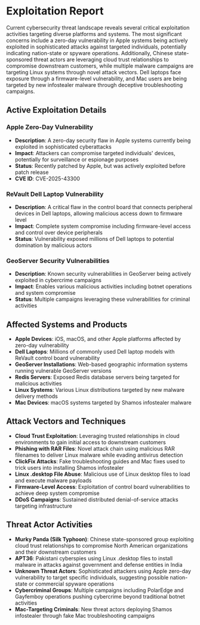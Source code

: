 # Exploitation Report

Current cybersecurity threat landscape reveals several critical exploitation activities targeting diverse platforms and systems. The most significant concerns include a zero-day vulnerability in Apple systems being actively exploited in sophisticated attacks against targeted individuals, potentially indicating nation-state or spyware operations. Additionally, Chinese state-sponsored threat actors are leveraging cloud trust relationships to compromise downstream customers, while multiple malware campaigns are targeting Linux systems through novel attack vectors. Dell laptops face exposure through a firmware-level vulnerability, and Mac users are being targeted by new infostealer malware through deceptive troubleshooting campaigns.

## Active Exploitation Details

### Apple Zero-Day Vulnerability
- **Description**: A zero-day security flaw in Apple systems currently being exploited in sophisticated cyberattacks
- **Impact**: Attackers can compromise targeted individuals' devices, potentially for surveillance or espionage purposes
- **Status**: Recently patched by Apple, but was actively exploited before patch release
- **CVE ID**: CVE-2025-43300

### ReVault Dell Laptop Vulnerability
- **Description**: A critical flaw in the control board that connects peripheral devices in Dell laptops, allowing malicious access down to firmware level
- **Impact**: Complete system compromise including firmware-level access and control over device peripherals
- **Status**: Vulnerability exposed millions of Dell laptops to potential domination by malicious actors

### GeoServer Security Vulnerabilities
- **Description**: Known security vulnerabilities in GeoServer being actively exploited in cybercrime campaigns
- **Impact**: Enables various malicious activities including botnet operations and system compromise
- **Status**: Multiple campaigns leveraging these vulnerabilities for criminal activities

## Affected Systems and Products

- **Apple Devices**: iOS, macOS, and other Apple platforms affected by zero-day vulnerability
- **Dell Laptops**: Millions of commonly used Dell laptop models with ReVault control board vulnerability
- **GeoServer Installations**: Web-based geographic information systems running vulnerable GeoServer versions
- **Redis Servers**: Exposed Redis database servers being targeted for malicious activities
- **Linux Systems**: Various Linux distributions targeted by new malware delivery methods
- **Mac Devices**: macOS systems targeted by Shamos infostealer malware

## Attack Vectors and Techniques

- **Cloud Trust Exploitation**: Leveraging trusted relationships in cloud environments to gain initial access to downstream customers
- **Phishing with RAR Files**: Novel attack chain using malicious RAR filenames to deliver Linux malware while evading antivirus detection
- **ClickFix Attacks**: Fake troubleshooting guides and Mac fixes used to trick users into installing Shamos infostealer
- **Linux .desktop File Abuse**: Malicious use of Linux desktop files to load and execute malware payloads
- **Firmware-Level Access**: Exploitation of control board vulnerabilities to achieve deep system compromise
- **DDoS Campaigns**: Sustained distributed denial-of-service attacks targeting infrastructure

## Threat Actor Activities

- **Murky Panda (Silk Typhoon)**: Chinese state-sponsored group exploiting cloud trust relationships to compromise North American organizations and their downstream customers
- **APT36**: Pakistani cyberspies using Linux .desktop files to install malware in attacks against government and defense entities in India
- **Unknown Threat Actors**: Sophisticated attackers using Apple zero-day vulnerability to target specific individuals, suggesting possible nation-state or commercial spyware operations
- **Cybercriminal Groups**: Multiple campaigns including PolarEdge and Gayfemboy operations pushing cybercrime beyond traditional botnet activities
- **Mac-Targeting Criminals**: New threat actors deploying Shamos infostealer through fake Mac troubleshooting campaigns